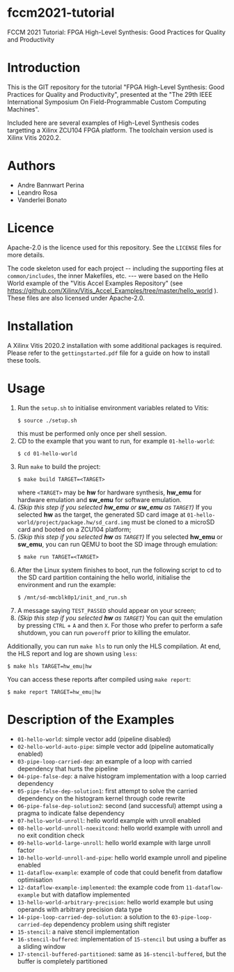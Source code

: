 # fccm2021-tutorial

FCCM 2021 Tutorial: FPGA High-Level Synthesis: Good Practices for Quality and Productivity

# Introduction

This is the GIT repository for the tutorial "FPGA High-Level Synthesis: Good Practices for Quality and Productivity", presented at the "The 29th IEEE International Symposium On Field-Programmable Custom Computing Machines".

Included here are several examples of High-Level Synthesis codes targetting a Xilinx ZCU104 FPGA platform. The toolchain version used is Xilinx Vitis 2020.2.

# Authors

* Andre Bannwart Perina
* Leandro Rosa
* Vanderlei Bonato

# Licence

Apache-2.0 is the licence used for this repository. See the ```LICENSE``` files for more details.

The code skeleton used for each project -- including the supporting files at ```common/includes```, the inner Makefiles, etc. --- were based on the Hello World example of the "Vitis Accel Examples Repository" (see https://github.com/Xilinx/Vitis_Accel_Examples/tree/master/hello_world ). These files are also licensed under Apache-2.0.

# Installation

A Xilinx Vitis 2020.2 installation with some additional packages is required. Please refer to the ```gettingstarted.pdf``` file for a guide on how to install these tools.

# Usage

1. Run the ```setup.sh``` to initialise environment variables related to Vitis:
    ```
    $ source ./setup.sh
    ```
    this must be performed only once per shell session.
2. CD to the example that you want to run, for example ```01-hello-world```:
    ```
    $ cd 01-hello-world
    ```
3. Run ```make``` to build the project:
     ```
    $ make build TARGET=<TARGET>
    ```
    where ```<TARGET>``` may be **hw** for hardware synthesis, **hw_emu** for hardware emulation and **sw_emu** for software emulation.
4. *(Skip this step if you selected **hw_emu** or **sw_emu** as ```TARGET```)* If you selected **hw** as the target, the generated SD card image at ```01-hello-world/project/package.hw/sd_card.img``` must be cloned to a microSD card and booted on a ZCU104 platform;
5. *(Skip this step if you selected **hw** as ```TARGET```)* If you selected **hw_emu** or **sw_emu**, you can run QEMU to boot the SD image through emulation:
    ```
    $ make run TARGET=<TARGET>
    ```
6. After the Linux system finishes to boot, run the following script to cd to the SD card partition containing the hello world, initialise the environment and run the example:
    ```
    $ /mnt/sd-mmcblk0p1/init_and_run.sh
    ```
7. A message saying ```TEST_PASSED``` should appear on your screen;
8. *(Skip this step if you selected **hw** as ```TARGET```)* You can quit the emulation by pressing ```CTRL``` + ```A``` and then ```X```. For those who prefer to perform a safe shutdown, you can run ```poweroff``` prior to killing the emulator.

Additionally, you can run ```make hls``` to run only the HLS compilation. At end, the HLS report and log are shown using ```less```:
```
$ make hls TARGET=hw_emu|hw
```

You can access these reports after compiled using ```make report```:
```
$ make report TARGET=hw_emu|hw
```

# Description of the Examples

* ```01-hello-world```: simple vector add (pipeline disabled)
* ```02-hello-world-auto-pipe```: simple vector add (pipeline automatically enabled)
* ```03-pipe-loop-carried-dep```: an example of a loop with carried dependency that hurts the pipeline
* ```04-pipe-false-dep```: a naive histogram implementation with a loop carried dependency
* ```05-pipe-false-dep-solution1```: first attempt to solve the carried dependency on the histogram kernel through code rewrite
* ```06-pipe-false-dep-solution2```: second (and successful) attempt using a pragma to indicate false dependency
* ```07-hello-world-unroll```: hello world example with unroll enabled
* ```08-hello-world-unroll-noexitcond```: hello world example with unroll and no exit condition check
* ```09-hello-world-large-unroll```: hello world example with large unroll factor
* ```10-hello-world-unroll-and-pipe```: hello world example unroll and pipeline enabled
* ```11-dataflow-example```: example of code that could benefit from dataflow optimisation
* ```12-dataflow-example-implemented```: the example code from ```11-dataflow-example``` but with dataflow implemented
* ```13-hello-world-arbitrary-precision```: hello world example but using operands with arbitrary precision data type
* ```14-pipe-loop-carried-dep-solution```: a solution to the ```03-pipe-loop-carried-dep``` dependency problem using shift register
* ```15-stencil```: a naive stencil implementation
* ```16-stencil-buffered```: implementation of ```15-stencil``` but using a buffer as a sliding window
* ```17-stencil-buffered-partitioned```: same as ```16-stencil-buffered```, but the buffer is completely partitioned
